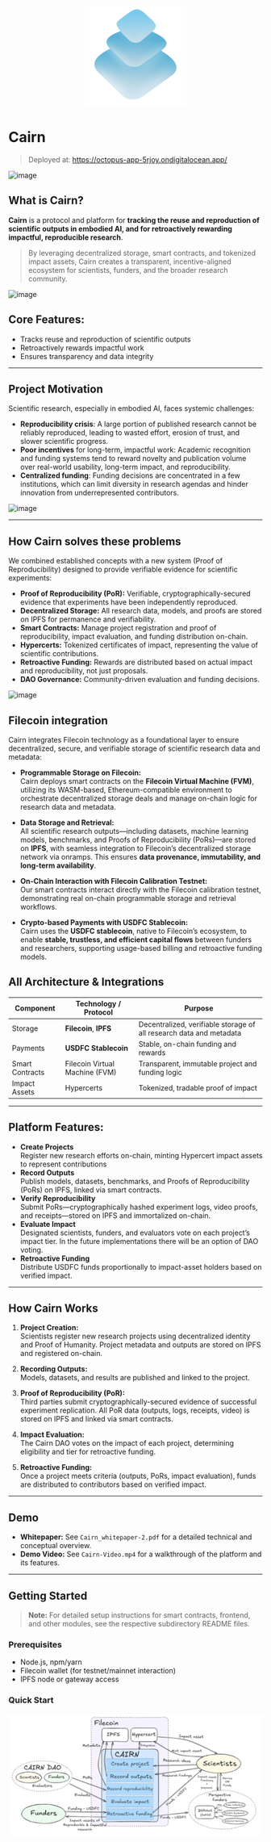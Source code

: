 <p align="center">
    <img src="assets/logo.svg" alt="Cairn Logo" width="200" />
</p>


# Cairn
> Deployed at: https://octopus-app-5rjoy.ondigitalocean.app/ 

![image](https://github.com/user-attachments/assets/03c61a16-7669-44ec-8280-617f433ad560)

##  What is Cairn?

**Cairn** is a protocol and platform for **tracking the reuse and reproduction of scientific outputs in embodied AI, and for retroactively rewarding impactful, reproducible research**.
 
 > By leveraging decentralized storage, smart contracts, and tokenized impact assets, Cairn creates a transparent, incentive-aligned ecosystem for scientists, funders, and the broader research community.

![image](https://github.com/user-attachments/assets/434b93dd-dc2e-4e3f-8c3e-6675f94f93d6)

## **Core Features:**  
  - Tracks reuse and reproduction of scientific outputs  
  - Retroactively rewards impactful work  
  - Ensures transparency and data integrity  
---

## Project Motivation 

Scientific research, especially in embodied AI, faces systemic challenges:  

- **Reproducibility crisis**: A large portion of published research cannot be reliably reproduced, leading to wasted effort, erosion of trust, and slower scientific progress.  
- **Poor incentives** for long-term, impactful work: Academic recognition and funding systems tend to reward novelty and publication volume over real-world usability, long-term impact, and reproducibility.
- **Centralized funding**: Funding decisions are concentrated in a few institutions, which can limit diversity in research agendas and hinder innovation from underrepresented contributors.

![image](https://github.com/user-attachments/assets/4ea511fe-d537-448a-839d-b90f58030858)

---
## How Cairn solves these problems

We combined established concepts with a new system (Proof of Reproducibility) designed to provide verifiable evidence for scientific experiments:

- **Proof of Reproducibility (PoR):** Verifiable, cryptographically-secured evidence that experiments have been independently reproduced. 
- **Decentralized Storage:** All research data, models, and proofs are stored on IPFS for permanence and verifiability. 
- **Smart Contracts:** Manage project registration and proof of reproducibility, impact evaluation, and funding distribution on-chain.  
- **Hypercerts:** Tokenized certificates of impact, representing the value of scientific contributions.  
- **Retroactive Funding:** Rewards are distributed based on actual impact and reproducibility, not just proposals.  
- **DAO Governance:** Community-driven evaluation and funding decisions.


![image](https://github.com/user-attachments/assets/f5b31236-e306-4ef6-a37f-c5e832c3da3b)


## Filecoin integration
Cairn integrates Filecoin technology as a foundational layer to ensure decentralized, secure, and verifiable storage of scientific research data and metadata:

- **Programmable Storage on Filecoin:**  
  Cairn deploys smart contracts on the **Filecoin Virtual Machine (FVM)**, utilizing its WASM-based, Ethereum-compatible environment to orchestrate decentralized storage deals and manage on-chain logic for research data and metadata.

- **Data Storage and Retrieval:**  
  All scientific research outputs—including datasets, machine learning models, benchmarks, and Proofs of Reproducibility (PoRs)—are stored on **IPFS**, with seamless integration to Filecoin’s decentralized storage network via onramps. This ensures **data provenance, immutability, and long-term availability**.

- **On-Chain Interaction with Filecoin Calibration Testnet:**  
  Our smart contracts interact directly with the Filecoin calibration testnet, demonstrating real on-chain programmable storage and retrieval workflows.

- **Crypto-based Payments with USDFC Stablecoin:**  
  Cairn uses the **USDFC stablecoin**, native to Filecoin’s ecosystem, to enable **stable, trustless, and efficient capital flows** between funders and researchers, supporting usage-based billing and retroactive funding models.

  
## All Architecture & Integrations

| Component         | Technology / Protocol         | Purpose                                              |
|-------------------|------------------------------|------------------------------------------------------|
| Storage           | **Filecoin**, **IPFS**       | Decentralized, verifiable storage of all research data and metadata |
| Payments          | **USDFC Stablecoin**         | Stable, on-chain funding and rewards                 |
| Smart Contracts   | Filecoin Virtual Machine (FVM) | Transparent, immutable project and funding logic     |
| Impact Assets     | Hypercerts                   | Tokenized, tradable proof of  impact       |

---

## Platform Features:

- **Create Projects**  
  Register new research efforts on-chain, minting Hypercert impact assets to represent contributions
- **Record Outputs**  
  Publish models, datasets, benchmarks, and Proofs of Reproducibility (PoRs) on IPFS, linked via smart contracts.
- **Verify Reproducibility**  
  Submit PoRs—cryptographically hashed experiment logs, video proofs, and receipts—stored on IPFS and immortalized on-chain.
- **Evaluate Impact**  
  Designated scientists, funders, and evaluators vote on each project’s impact tier. In the future implementations there will be an option of DAO voting.
- **Retroactive Funding**  
  Distribute USDFC funds proportionally to impact-asset holders based on verified impact.
  
---

## How Cairn Works

1. **Project Creation:**  
   Scientists register new research projects using decentralized identity and Proof of Humanity. Project metadata and outputs are stored on IPFS and registered on-chain.

2. **Recording Outputs:**  
   Models, datasets, and results are published and linked to the project.

3. **Proof of Reproducibility (PoR):**  
   Third parties submit cryptographically-secured evidence of successful experiment replication. All PoR data (outputs, logs, receipts, video) is stored on IPFS and linked via smart contracts.

4. **Impact Evaluation:**  
   The Cairn DAO votes on the impact of each project, determining eligibility and tier for retroactive funding.

5. **Retroactive Funding:**  
   Once a project meets criteria (outputs, PoRs, impact evaluation), funds are distributed to contributors based on verified impact.

---

## Demo

- **Whitepaper:** See `Cairn_whitepaper-2.pdf` for a detailed technical and conceptual overview.  
- **Demo Video:** See `Cairn-Video.mp4` for a walkthrough of the platform and its features.

---

## Getting Started

> **Note:** For detailed setup instructions for smart contracts, frontend, and other modules, see the respective subdirectory README files.

### Prerequisites

- Node.js, npm/yarn  
- Filecoin wallet (for testnet/mainnet interaction)  
- IPFS node or gateway access

### Quick Start



![Concept](assets/Cairn.png)
